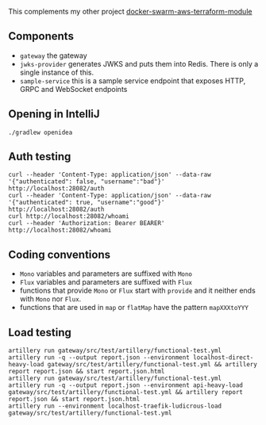 This complements my other project [docker-swarm-aws-terraform-module]()
## Components

* `gateway` the gateway
* `jwks-provider` generates JWKS and puts them into Redis.  There is only a single instance of this.
* `sample-service` this is a sample service endpoint that exposes HTTP, GRPC and WebSocket endpoints

## Opening in IntelliJ

```
./gradlew openidea
```

## Auth testing

```
curl --header 'Content-Type: application/json' --data-raw '{"authenticated": false, "username":"bad"}' http://localhost:28082/auth
curl --header 'Content-Type: application/json' --data-raw '{"authenticated": true, "username":"good"}' http://localhost:28082/auth
curl http://localhost:28082/whoami
curl --header 'Authorization: Bearer BEARER' http://localhost:28082/whoami

```

## Coding conventions

* `Mono` variables and parameters are suffixed with `Mono`
* `Flux` variables and parameters are suffixed with `Flux`
* functions that provide `Mono` or `Flux` start with `provide` and it neither ends with `Mono` nor `Flux`.
* functions that are used in `map` or `flatMap` have the pattern `mapXXXtoYYY`


## Load testing

```
artillery run gateway/src/test/artillery/functional-test.yml
artillery run -q --output report.json --environment localhost-direct-heavy-load gateway/src/test/artillery/functional-test.yml && artillery report report.json && start report.json.html
artillery run gateway/src/test/artillery/functional-test.yml 
artillery run -q --output report.json --environment api-heavy-load gateway/src/test/artillery/functional-test.yml && artillery report report.json && start report.json.html 
artillery run --environment localhost-traefik-ludicrous-load gateway/src/test/artillery/functional-test.yml
```
